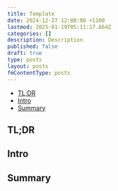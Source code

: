 ```yaml
---
title: Template
date: 2024-12-27 12:00:00 +1100
lastmod: 2025-01-19T05:11:17.664Z
categories: []
description: Description
published: false
draft: true
type: posts
layout: posts
fmContentType: posts
---
```


<!--- cSpell:disable --->
* [TL;DR](#tldr)
* [Intro](#intro)
* [Summary](#summary)
<!--- cSpell:enable --->

## TL;DR

## Intro

## Summary
